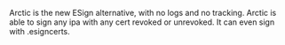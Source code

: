 
Arctic is the new ESign alternative, with no logs and no tracking. Arctic is able to sign any ipa with any cert revoked or unrevoked. It can even sign with .esigncerts.
